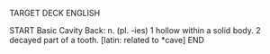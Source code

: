 TARGET DECK
ENGLISH

START
Basic
Cavity
Back: n. (pl. -ies) 1 hollow within a solid body. 2 decayed part of a tooth. [latin: related to *cave]
END
